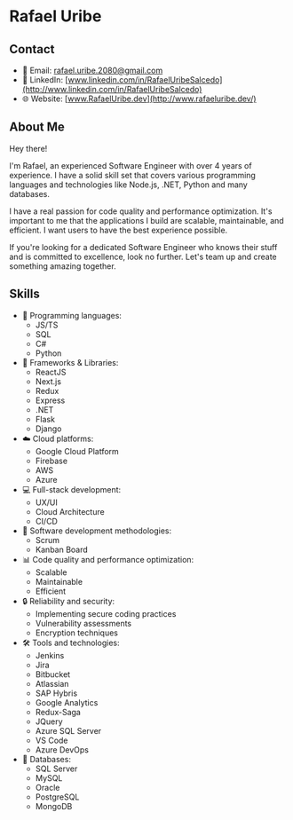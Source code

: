# Rafael Uribe

## Contact

- 📧 Email: [rafael.uribe.2080@gmail.com](mailto:rafael.uribe.2080@gmail.com)
- 💼 LinkedIn: [www.linkedin.com/in/RafaelUribeSalcedo](http://www.linkedin.com/in/RafaelUribeSalcedo)
- 🌐 Website: [www.RafaelUribe.dev](http://www.rafaeluribe.dev/)

## About Me

Hey there!

I'm Rafael, an experienced Software Engineer with over 4 years of experience. I have a solid skill set that covers various programming languages and technologies like Node.js, .NET, Python and many databases.

I have a real passion for code quality and performance optimization. It's important to me that the applications I build are scalable, maintainable, and efficient. I want users to have the best experience possible.

If you're looking for a dedicated Software Engineer who knows their stuff and is committed to excellence, look no further. Let's team up and create something amazing together.

## Skills

- 🔧 Programming languages:
  - JS/TS
  - SQL
  - C#
  - Python
- 🚀 Frameworks & Libraries:
  - ReactJS
  - Next.js
  - Redux
  - Express
  - .NET
  - Flask
  - Django
- ☁️ Cloud platforms:
  - Google Cloud Platform
  - Firebase
  - AWS
  - Azure
- 💻 Full-stack development:
  - UX/UI
  - Cloud Architecture
  - CI/CD
- 🔄 Software development methodologies:
  - Scrum
  - Kanban Board
- 📊 Code quality and performance optimization:
  - Scalable
  - Maintainable
  - Efficient
- 🔒 Reliability and security:
  - Implementing secure coding practices
  - Vulnerability assessments
  - Encryption techniques
- 🛠️ Tools and technologies:
  - Jenkins
  - Jira
  - Bitbucket
  - Atlassian
  - SAP Hybris
  - Google Analytics
  - Redux-Saga
  - JQuery
  - Azure SQL Server
  - VS Code
  - Azure DevOps
- 💽 Databases:
  - SQL Server
  - MySQL
  - Oracle
  - PostgreSQL
  - MongoDB
